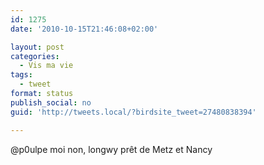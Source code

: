 ```yaml
---
id: 1275
date: '2010-10-15T21:46:08+02:00'

layout: post
categories:
  - Vis ma vie
tags:
  - tweet
format: status
publish_social: no
guid: 'http://tweets.local/?birdsite_tweet=27480838394'

---
```


@p0ulpe moi non, longwy prêt de Metz et Nancy